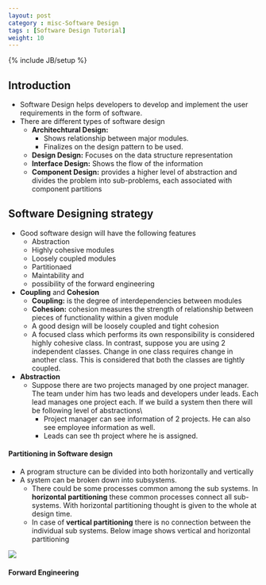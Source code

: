 ```yaml
---
layout: post
category : misc-Software Design
tags : [Software Design Tutorial]
weight: 10
---
```


{% include JB/setup %}


## Introduction


* Software Design helps developers to develop and implement the user requirements in the form of software.
* There are different types of software design
  * **Architechtural Design:** 
    * Shows relationship between major modules.
    * Finalizes on the design pattern to be used.
  * **Design Design:** Focuses on the data structure representation
  * **Interface Design:** Shows the flow of the information
  * **Component Design:** provides a higher level of abstraction and divides the problem into sub-problems, each associated with component partitions

## Software Designing strategy

* Good software design will have the following features
  * Abstraction
  * Highly cohesive modules
  * Loosely coupled modules
  * Partitionaed
  * Maintability and
  * possibility of the forward engineering
* **Coupling** and **Cohesion**
  * **Coupling:**  is the degree of interdependencies between modules
  * **Cohesion:**  cohesion measures the strength of relationship between pieces of functionality within a given module
  * A good design will be loosely coupled and tight cohesion
  * A focused class which performs its own responsibility is considered highly cohesive class. In contrast, suppose you are using 2 independent classes. Change in one class requires change in another class. This is considered that both the classes are tightly coupled.
* **Abstraction**
  * Suppose there are two projects managed by one project manager. The team under him has two leads and developers under leads. Each lead manages one project each. If we build a system then there will be following level of abstractions\
    * Project manager can see information of 2 projects. He can also see employee information as well.
    * Leads can see th project where he is assigned.


#### Partitioning in Software design


* A program structure can be divided into both horizontally and vertically
* A system can be broken down into subsystems. 
  * There could be some processes common among the sub systems. In **horizontal partitioning** these common processes connect all sub-systems. With horizontal partitioning thought is given to the whole at design time.
  * In case of **vertical partitioning** there is no connection between the individual sub systems.
Below image shows vertical and horizontal partitioning  
<img src="https://cloud.githubusercontent.com/assets/11231867/16405095/8d34ca5e-3d22-11e6-968c-c3369b51b2ab.png"/>


#### Forward Engineering

